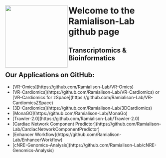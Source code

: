 
<div><img src="https://user-images.githubusercontent.com/79250095/192206702-40b2f24f-4df8-41b9-9ade-fbc9a5cd66d2.png" width="200" height="200" align="left"> <h1>Welcome to the Ramialison-Lab github page
  <h2>Transcriptomics & Bioinformatics </n>
</div>
  
<div>
  <h2>Our Applications on GitHub:</h2>
  <ul>
    <li>[VR-Omics](https://github.com/Ramialison-Lab/VR-Omics)
    <li>[VR-Cardiomics](https://github.com/Ramialison-Lab/VR-Cardiomics) or [VR-Cardiomics for zSpace](https://github.com/Ramialison-Lab/VR-CardiomicsZSpace)
    <li>[3D-Cardiomics](https://github.com/Ramialison-Lab/3DCardiomics)
    <li>[MonaGO](https://github.com/Ramialison-Lab/MonaGo)
    <li>[Trawler-2.0](https://github.com/Ramialison-Lab/Trawler-2.0)
    <li>[Cardiac Network Component Predictor](https://github.com/Ramialison-Lab/CardiacNetworkComponentPredictor)
    <li>[Enhancer Workflow](https://github.com/Ramialison-Lab/EnhancerWorkflow)
    <li>[cNRE-Genomics-Analysis](https://github.com/Ramialison-Lab/cNRE-Genomics-Analysis)
  </ul>
</div>
